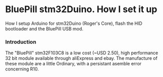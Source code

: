 # BluePill stm32Duino.  How I set it up
How I setup Arduino for stm32Duino (Roger's Core), flash the HID bootloader and the BluePill USB mod.

### Introduction

The "BluePill" stm32F103C8 is a low cost (~USD 2.50), high performance 32 bit module available through aliExpress and ebay.  The manufacture of these module are a little Ordinary, with a persistant asemble error concerning R10.  
